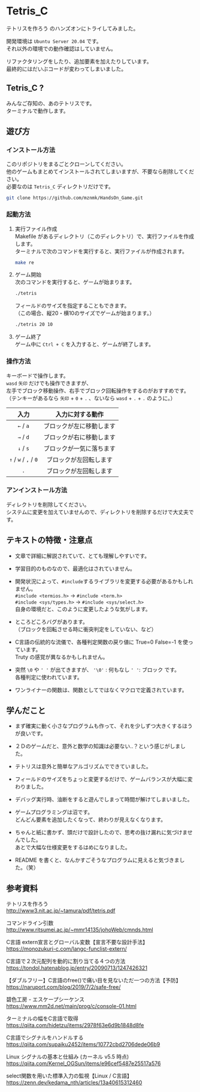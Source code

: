 # Tetris_C

テトリスを作ろう のハンズオンにトライしてみました。  

開発環境は `Ubuntu Server 20.04` です。  
それ以外の環境での動作確認はしていません。  

リファクタリングをしたり、追加要素を加えたりしています。  
最終的にはだいぶコードが変わってしまいました。  


## Tetris_C ?

みんなご存知の、あのテトリスです。  
ターミナルで動作します。  


## 遊び方

### インストール方法

このリポジトリをまるごとクローンしてください。  
他のゲームもまとめてインストールされてしまいますが、不要なら削除してください。  
必要なのは `Tetris_C` ディレクトリだけです。  
```sh
git clone https://github.com/mznmk/HandsOn_Game.git
```

### 起動方法

1. 実行ファイル作成  
	Makefile があるディレクトリ（このディレクトリ）で、実行ファイルを作成します。  
	ターミナルで次のコマンドを実行すると、実行ファイルが作成されます。  
	```sh
	make re
	```

2. ゲーム開始  
	次のコマンドを実行すると、ゲームが始まります。  
	```sh
	./tetris
	```
	フィールドのサイズを指定することもできます。  
	（この場合、縦20・横10のサイズでゲームが始まります。）  
	```sh
	./tetris 20 10
	```


3. ゲーム終了  
	ゲーム中に `Ctrl + C` を入力すると、ゲームが終了します。  


### 操作方法

キーボードで操作します。  
`wasd` `矢印` だけでも操作できますが、  
左手でブロック移動操作、右手でブロック回転操作をするのがおすすめです。  
（テンキーがあるなら `矢印` + `0` + `.` 、ないなら `wasd` + `.` + `.` のように。）  

|入力|入力に対する動作|
|:--------------------:|:----------------------:|
|`←` / `a`            |ブロックが左に移動します|
|`→` / `d`            |ブロックが右に移動します|
|`↓` / `s`            |ブロックが一気に落ちます|
|`↑` / `w` / `,` / `0`|ブロックが左回転します　|
|`.`                   |ブロックが左回転します　|

### アンインストール方法

ディレクトリを削除してください。  
システムに変更を加えていませんので、ディレクトリを削除するだけで大丈夫です。  


## テキストの特徴・注意点

- 文章で詳細に解説されていて、とても理解しやすいです。  

- 学習目的のものなので、最適化はされていません。  

- 開発状況によって、`#include`するライブラリを変更する必要があるかもしれません。  
`#include <termios.h>` → `#include <term.h>`  
`#include <sys/types.h>` → `#include <sys/select.h>`  
自身の環境だと、このように変更したような気がします。  

- ところどころバグがあります。  
（ブロックを回転させる時に衝突判定をしていない、など）  

- C言語の伝統的な流儀で、各種判定関数の戻り値に True=0 False=-1 を使っています。  
Truty の感覚が異なるかもしれません。  

- 突然 `\0` や `' '` が出てきますが、 `'\0'` : 何もなし `' '`: ブロック です。  
各種判定に使われています。  

- ワンライナーの関数は、関数としてではなくマクロで定義されています。  


## 学んだこと

- まず確実に動く小さなプログラムも作って、それを少しずつ大きくするほうが良いです。  

- ２Ｄのゲームだと、意外と数学の知識は必要ない..？という感じがしました。  

- テトリスは意外と簡単なアルゴリズムでできていました。  

- フィールドのサイズをちょっと変更するだけで、ゲームバランスが大幅に変わりました。  

- デバッグ実行時、油断をすると遊んでしまって時間が解けてしまいました。  

- ゲームプログラミングは沼です。  
どんどん要素を追加したくなって、終わりが見えなくなります。  

- ちゃんと紙に書かず、頭だけで設計したので、思考の抜け漏れに気づけませんでした。  
あとで大幅な仕様変更をするはめになりました。   

- README を書くと、なんかすごそうなプログラムに見えると気づきました。（笑）  


## 参考資料

テトリスを作ろう  
http://www3.nit.ac.jp/~tamura/pdf/tetris.pdf  


コマンドライン引数  
http://www.ritsumei.ac.jp/~mmr14135/johoWeb/cmnds.html  

C言語 extern宣言とグローバル変数【宣言不要な設計手法】  
https://monozukuri-c.com/langc-funclist-extern/  


C言語で２次元配列を動的に割り当てる４つの方法  
https://tondol.hatenablog.jp/entry/20090713/1247426321  

【ダブルフリー】C言語のfree()で痛い目を見ないただ一つの方法【予防】  
https://naruport.com/blog/2019/7/2/safe-free/  


碧色工房 - エスケープシーケンス  
https://www.mm2d.net/main/prog/c/console-01.html  


ターミナルの幅をC言語で取得  
https://qiita.com/hidetzu/items/2978f63e6d9b1848d8fe  


C言語でシグナルをハンドルする  
https://qiita.com/supaiku2452/items/10772cbd2706dede06b9  

Linux シグナルの基本と仕組み (カーネル v5.5 時点)   
https://qiita.com/Kernel_OGSun/items/e96cef5487e25517a576  


select関数を用いた標準入力の監視【Linux / C言語】  
https://zenn.dev/kedama_nth/articles/13a40615312460  



